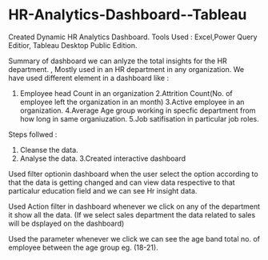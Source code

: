 # HR-Analytics-Dashboard--Tableau
Created Dynamic HR Analytics Dashboard.
Tools Used : Excel,Power Query Editior, Tableau Desktop Public Edition.

Summary of dashboard we can anlyze the total insights for the HR department. , 
Mostly used in an HR department in any organization.
We have used different element in a dashboard like :
1. Employee head Count in an organization
2.Attrition Count(No. of employee left the organization in an month)
3.Active employee in an organization.
4.Average Age group working in specfic department from how long in same organiuzation.
5.Job satifisation in particular job roles.

Steps follwed :
1. Cleanse the data.
2. Analyse the data.
3.Created interactive dashboard 

Used filter optionin dashboard when the user select the option according to that the data is getting changed and can view data respective to that particalur education field and we can see Hr insight data.

Used Action filter in dashboard whenever we click on any of the department it show all the data. (If we select sales department the data related to sales will be dsplayed on the dashboard)

Used the parameter whenever we click we can see the age band total no. of employee between the age group eg. (18-21).


 
